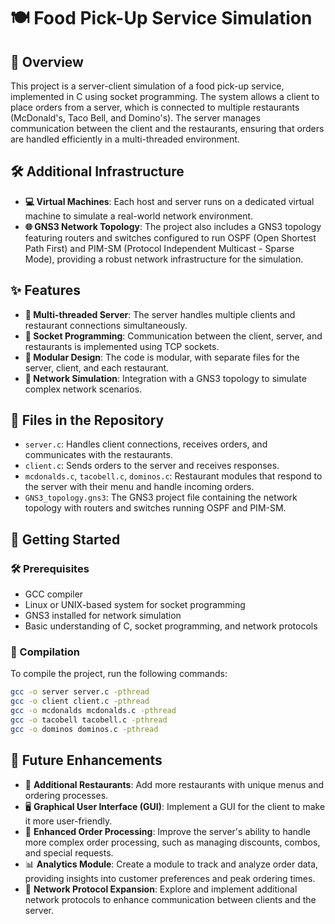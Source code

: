 # 🍽️ Food Pick-Up Service Simulation

## 📝 Overview
This project is a server-client simulation of a food pick-up service, implemented in C using socket programming. The system allows a client to place orders from a server, which is connected to multiple restaurants (McDonald's, Taco Bell, and Domino's). The server manages communication between the client and the restaurants, ensuring that orders are handled efficiently in a multi-threaded environment.

## 🛠️ Additional Infrastructure
- **💻 Virtual Machines**: Each host and server runs on a dedicated virtual machine to simulate a real-world network environment.
- **🌐 GNS3 Network Topology**: The project also includes a GNS3 topology featuring routers and switches configured to run OSPF (Open Shortest Path First) and PIM-SM (Protocol Independent Multicast - Sparse Mode), providing a robust network infrastructure for the simulation.

## ✨ Features
- **🧵 Multi-threaded Server**: The server handles multiple clients and restaurant connections simultaneously.
- **🔌 Socket Programming**: Communication between the client, server, and restaurants is implemented using TCP sockets.
- **🔄 Modular Design**: The code is modular, with separate files for the server, client, and each restaurant.
- **📡 Network Simulation**: Integration with a GNS3 topology to simulate complex network scenarios.

## 📂 Files in the Repository
- `server.c`: Handles client connections, receives orders, and communicates with the restaurants.
- `client.c`: Sends orders to the server and receives responses.
- `mcdonalds.c`, `tacobell.c`, `dominos.c`: Restaurant modules that respond to the server with their menu and handle incoming orders.
- `GNS3_topology.gns3`: The GNS3 project file containing the network topology with routers and switches running OSPF and PIM-SM.

## 🚀 Getting Started

### 🛠️ Prerequisites
- GCC compiler
- Linux or UNIX-based system for socket programming
- GNS3 installed for network simulation
- Basic understanding of C, socket programming, and network protocols

### 🔧 Compilation
To compile the project, run the following commands:

```bash
gcc -o server server.c -pthread
gcc -o client client.c -pthread
gcc -o mcdonalds mcdonalds.c -pthread
gcc -o tacobell tacobell.c -pthread
gcc -o dominos dominos.c -pthread
```

## 🚧 Future Enhancements
- 🍕 **Additional Restaurants**: Add more restaurants with unique menus and ordering processes.
- 🖥️ **Graphical User Interface (GUI)**: Implement a GUI for the client to make it more user-friendly.
- 🤖 **Enhanced Order Processing**: Improve the server's ability to handle more complex order processing, such as managing discounts, combos, and special requests.
- 📊 **Analytics Module**: Create a module to track and analyze order data, providing insights into customer preferences and peak ordering times.
- 📡 **Network Protocol Expansion**: Explore and implement additional network protocols to enhance communication between clients and the server.
